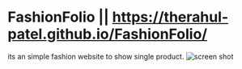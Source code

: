 # FashionFolio || https://therahul-patel.github.io/FashionFolio/
its an simple fashion website to show single product.
![screen shot]([https://avatars.githubusercontent.com/u/121507850?v=4](https://github.com/therahul-patel/FashionFolio/blob/b3b4ae69b764bf94affe659b4b81655af87023bc/Screenshot.png))
